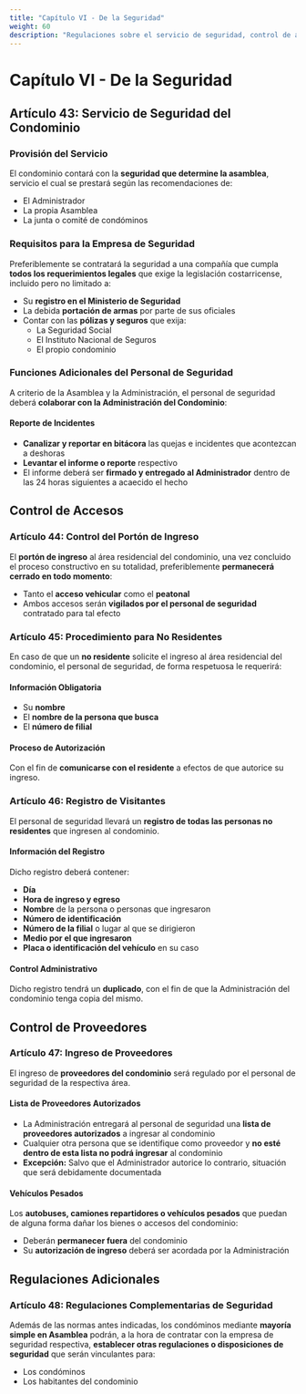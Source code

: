 ```yaml
---
title: "Capítulo VI - De la Seguridad"
weight: 60
description: "Regulaciones sobre el servicio de seguridad, control de accesos y registro de visitantes"
---
```


# Capítulo VI - De la Seguridad

## Artículo 43: Servicio de Seguridad del Condominio

### Provisión del Servicio
El condominio contará con la **seguridad que determine la asamblea**, servicio el cual se prestará según las recomendaciones de:
- El Administrador
- La propia Asamblea
- La junta o comité de condóminos

### Requisitos para la Empresa de Seguridad
Preferiblemente se contratará la seguridad a una compañía que cumpla **todos los requerimientos legales** que exige la legislación costarricense, incluido pero no limitado a:
- Su **registro en el Ministerio de Seguridad**
- La debida **portación de armas** por parte de sus oficiales
- Contar con las **pólizas y seguros** que exija:
  - La Seguridad Social
  - El Instituto Nacional de Seguros
  - El propio condominio

### Funciones Adicionales del Personal de Seguridad
A criterio de la Asamblea y la Administración, el personal de seguridad deberá **colaborar con la Administración del Condominio**:

#### Reporte de Incidentes
- **Canalizar y reportar en bitácora** las quejas e incidentes que acontezcan a deshoras
- **Levantar el informe o reporte** respectivo
- El informe deberá ser **firmado y entregado al Administrador** dentro de las 24 horas siguientes a acaecido el hecho

## Control de Accesos

### Artículo 44: Control del Portón de Ingreso

El **portón de ingreso** al área residencial del condominio, una vez concluido el proceso constructivo en su totalidad, preferiblemente **permanecerá cerrado en todo momento**:
- Tanto el **acceso vehicular** como el **peatonal**
- Ambos accesos serán **vigilados por el personal de seguridad** contratado para tal efecto

### Artículo 45: Procedimiento para No Residentes

En caso de que un **no residente** solicite el ingreso al área residencial del condominio, el personal de seguridad, de forma respetuosa le requerirá:

#### Información Obligatoria
- Su **nombre**
- El **nombre de la persona que busca**
- El **número de filial**

#### Proceso de Autorización
Con el fin de **comunicarse con el residente** a efectos de que autorice su ingreso.

### Artículo 46: Registro de Visitantes

El personal de seguridad llevará un **registro de todas las personas no residentes** que ingresen al condominio.

#### Información del Registro
Dicho registro deberá contener:
- **Día**
- **Hora de ingreso y egreso**
- **Nombre** de la persona o personas que ingresaron
- **Número de identificación**
- **Número de la filial** o lugar al que se dirigieron
- **Medio por el que ingresaron**
- **Placa o identificación del vehículo** en su caso

#### Control Administrativo
Dicho registro tendrá un **duplicado**, con el fin de que la Administración del condominio tenga copia del mismo.

## Control de Proveedores

### Artículo 47: Ingreso de Proveedores

El ingreso de **proveedores del condominio** será regulado por el personal de seguridad de la respectiva área.

#### Lista de Proveedores Autorizados
- La Administración entregará al personal de seguridad una **lista de proveedores autorizados** a ingresar al condominio
- Cualquier otra persona que se identifique como proveedor y **no esté dentro de esta lista no podrá ingresar** al condominio
- **Excepción:** Salvo que el Administrador autorice lo contrario, situación que será debidamente documentada

#### Vehículos Pesados
Los **autobuses, camiones repartidores o vehículos pesados** que puedan de alguna forma dañar los bienes o accesos del condominio:
- Deberán **permanecer fuera** del condominio
- Su **autorización de ingreso** deberá ser acordada por la Administración

## Regulaciones Adicionales

### Artículo 48: Regulaciones Complementarias de Seguridad

Además de las normas antes indicadas, los condóminos mediante **mayoría simple en Asamblea** podrán, a la hora de contratar con la empresa de seguridad respectiva, **establecer otras regulaciones o disposiciones de seguridad** que serán vinculantes para:
- Los condóminos
- Los habitantes del condominio